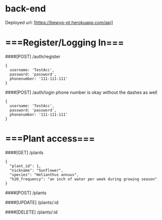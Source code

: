 # back-end
Deployed url: [https://bewyp-pt.herokuapp.com/api]

# ===Register/Logging In===
####[POST] /auth/register 
```
{
  username: 'TestAcc', 
  password: 'password', 
  phonenumber: '111-111-111'
}
```

####[POST] /auth/login
phone number is okay without the dashes as well
```
{
  username: 'TestAcc', 
  password: 'password', 
  phonenumber: '111-111-111'
}
```

# ===Plant access===
####[GET] /plants
```
{
  "plant_id": 1,
  "nickname": "Sunflower",
  "species": "Helianthus annuus",
  "h20_frequency": "an inch of water per week during growing season"
}
```

####[POST] /plants

####[UPDATE] /plants/:id

####[DELETE] /plants/:id

